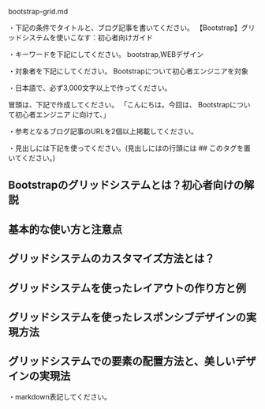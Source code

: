 bootstrap-grid.md

・下記の条件でタイトルと、ブログ記事を書いてください。
【Bootstrap】グリッドシステムを使いこなす：初心者向けガイド

・キーワードを下記にしてください。
bootstrap,WEBデザイン

・対象者を下記にしてください。
  Bootstrapについて初心者エンジニアを対象


・日本語で、必ず3,000文字以上で作ってください。

冒頭は、下記で作成してください。
「こんにちは。今回は、
Bootstrapについて初心者エンジニア
に向けて、」

・参考となるブログ記事のURLを2個以上掲載してください。

・見出しには下記を使ってください。(見出しにはの行頭には ## このタグを置いてください。)
## Bootstrapのグリッドシステムとは？初心者向けの解説
## 基本的な使い方と注意点
## グリッドシステムのカスタマイズ方法とは？
## グリッドシステムを使ったレイアウトの作り方と例
## グリッドシステムを使ったレスポンシブデザインの実現方法
## グリッドシステムでの要素の配置方法と、美しいデザインの実現法

・markdown表記してください。

